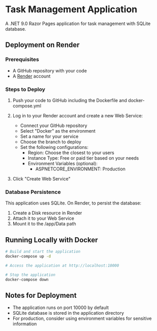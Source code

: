 # Task Management Application

A .NET 9.0 Razor Pages application for task management with SQLite database.

## Deployment on Render

### Prerequisites

- A GitHub repository with your code
- A [Render](https://render.com) account

### Steps to Deploy

1. Push your code to GitHub including the Dockerfile and docker-compose.yml

2. Log in to your Render account and create a new Web Service:
   - Connect your GitHub repository
   - Select "Docker" as the environment
   - Set a name for your service
   - Choose the branch to deploy
   - Set the following configurations:
     - Region: Choose the closest to your users
     - Instance Type: Free or paid tier based on your needs
     - Environment Variables (optional):
       - ASPNETCORE_ENVIRONMENT: Production

3. Click "Create Web Service"

### Database Persistence

This application uses SQLite. On Render, to persist the database:

1. Create a Disk resource in Render
2. Attach it to your Web Service
3. Mount it to the /app/Data path

## Running Locally with Docker

```bash
# Build and start the application
docker-compose up -d

# Access the application at http://localhost:10000

# Stop the application
docker-compose down
```

## Notes for Deployment

- The application runs on port 10000 by default
- SQLite database is stored in the application directory
- For production, consider using environment variables for sensitive information 
